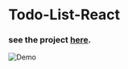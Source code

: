 # Todo-List-React

### see the project [here](https://nimble-crumble-bd7a9b.netlify.app/).

![Demo](https://user-images.githubusercontent.com/46050946/122202940-29c64d00-cebb-11eb-944c-a4657ca7d40d.png)
